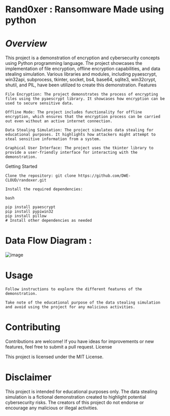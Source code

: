 # Rand0xer : Ransomware Made using python

# *Overview*

This project is a demonstration of encryption and cybersecurity concepts using Python programming language. The project showcases the implementation of file encryption, offline encryption capabilities, and data stealing simulation. Various libraries and modules, including pyaescrypt, win32api, subprocess, tkinter, socket, bs4, base64, sqlite3, win32crypt, shutil, and PIL, have been utilized to create this demonstration.
Features

    File Encryption: The project demonstrates the process of encrypting files using the pyaescrypt library. It showcases how encryption can be used to secure sensitive data.

    Offline Mode: The project includes functionality for offline encryption, which ensures that the encryption process can be carried out even without an active internet connection.

    Data Stealing Simulation: The project simulates data stealing for educational purposes. It highlights how attackers might attempt to steal sensitive information from a system.

    Graphical User Interface: The project uses the tkinter library to provide a user-friendly interface for interacting with the demonstration.

Getting Started

    Clone the repository: git clone https://github.com/DWE-CLOUD/randoxer.git

    Install the required dependencies:

    bash

    pip install pyaescrypt
    pip install pypiwin32
    pip install pillow
    # Install other dependencies as needed

# Data Flow Diagram : 

![image](https://github.com/DWE-CLOUD/randoxer/assets/85799123/f95ed557-99f5-4845-b4f5-b5bd532ce4fe)


# Usage

    Follow instructions to explore the different features of the demonstration.

    Take note of the educational purpose of the data stealing simulation and avoid using the project for any malicious activities.

# Contributing

Contributions are welcome! If you have ideas for improvements or new features, feel free to submit a pull request.
License

This project is licensed under the MIT License.

# Disclaimer

This project is intended for educational purposes only. The data stealing simulation is a fictional demonstration created to highlight potential cybersecurity risks. The creators of this project do not endorse or encourage any malicious or illegal activities.
